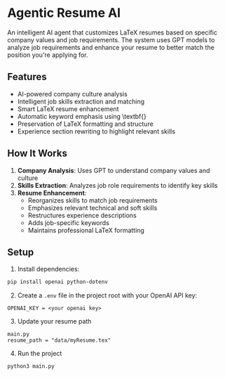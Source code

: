 # Agentic Resume AI

An intelligent AI agent that customizes LaTeX resumes based on specific company values and job requirements. The system uses GPT models to analyze job requirements and enhance your resume to better match the position you're applying for.

## Features
- AI-powered company culture analysis
- Intelligent job skills extraction and matching
- Smart LaTeX resume enhancement
- Automatic keyword emphasis using \textbf{}
- Preservation of LaTeX formatting and structure
- Experience section rewriting to highlight relevant skills

## How It Works
1. **Company Analysis**: Uses GPT to understand company values and culture
2. **Skills Extraction**: Analyzes job role requirements to identify key skills
3. **Resume Enhancement**: 
   - Reorganizes skills to match job requirements
   - Emphasizes relevant technical and soft skills
   - Restructures experience descriptions
   - Adds job-specific keywords
   - Maintains professional LaTeX formatting

## Setup
1. Install dependencies:
```bash
pip install openai python-dotenv
```

2. Create a `.env` file in the project root with your OpenAI API key:
```
OPENAI_KEY = <your openai key>
```

3. Update your resume path
```
main.py
resume_path = "data/myResume.tex"
```

4. Run the project
```
python3 main.py
```
